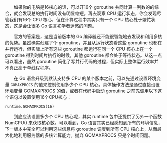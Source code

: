 　　如果你的电脑是16核心的话，可以开16个 goroutine 共同计算一列数的的综合，就会发现总的执行时间没有明显缩短。再去观察 CPU 运行状态，你会发现尽管我们有16个 CPU 核心，但在计算过程中其实只有一个 CPU 核心处于繁忙状态，这是会让很多 Go 语言初学者迷惑的问题。

　　官方的答案是，这是当前版本的 Go 编译器还不能很智能地去发现和利用多核的优势。虽然确实创建了个 goroutine，并且从运行状态看这些 goroutine 也都在并行运行，但实际上所有这些 goroutine 都运行在同一个 CPU 核心上在一个 goroutine 得到时间片执行的时候，其他 goroutine 都会处于等待状态。从这一点可以看出，虽然 goroutine 简化了写并行代码的过程，但实际上整体运行效率并不真正高于单线程程序。

　　在 Go 语言升级到默认支持多 CPU 的某个版本之前，可以先通过设置环境变量 `GOMAXPROCS` 的值来控制使用多少个 CPU 核心。具体操作方法是通过直接设置环境变量 GOMAXPROCS 的值，或者在代码中启动 goroutine 之前先调用以下这个语句以设置使用16个CPU核心：

```
runtime.GOMAXPROCS(16)
```

　　到底应该设置多少个 CPU 核心呢，其实 runtime 包中还提供了另外一个函数 NumCPU() 来获取核心数。可以看到，Go 语言其实已经感知到所有的环境信息，下一版本中完全可以利用这些信息将 goroutine 调度到所有 CPU 核心上，从而最大化地利用服务器的多核计算能力。抛弃 GOMAXPROCS 只是个时间问题。
